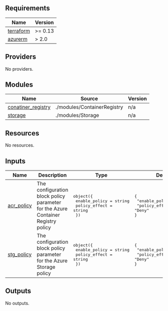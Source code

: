 <!-- BEGIN_TF_DOCS -->
## Requirements

| Name | Version |
|------|---------|
| <a name="requirement_terraform"></a> [terraform](#requirement\_terraform) | >= 0.13 |
| <a name="requirement_azurerm"></a> [azurerm](#requirement\_azurerm) | > 2.0 |

## Providers

No providers.

## Modules

| Name | Source | Version |
|------|--------|---------|
| <a name="module_conatiner_registry"></a> [conatiner\_registry](#module\_conatiner\_registry) | ./modules/ContainerRegistry | n/a |
| <a name="module_storage"></a> [storage](#module\_storage) | ./modules/Storage | n/a |

## Resources

No resources.

## Inputs

| Name | Description | Type | Default | Required |
|------|-------------|------|---------|:--------:|
| <a name="input_acr_policy"></a> [acr\_policy](#input\_acr\_policy) | The configuration block policy parameter for the Azure Container Registry policy | <pre>object({<br>    enable_policy = string<br>    policy_effect = string<br>  })</pre> | <pre>{<br>  "enable_policy": "true",<br>  "policy_effect": "Deny"<br>}</pre> | no |
| <a name="input_stg_policy"></a> [stg\_policy](#input\_stg\_policy) | The configuration block policy parameter for the Azure Storage policy | <pre>object({<br>    enable_policy = string<br>    policy_effect = string<br>  })</pre> | <pre>{<br>  "enable_policy": "true",<br>  "policy_effect": "Deny"<br>}</pre> | no |

## Outputs

No outputs.
<!-- END_TF_DOCS -->